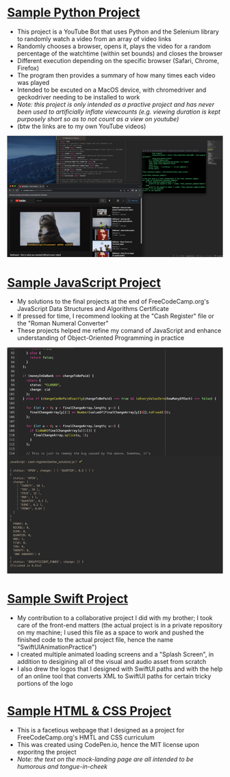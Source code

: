 # [Sample Python Project](https://github.com/DominiqueEberhard/Sample_Python_Project)
- This project is a YouTube Bot that uses Python and the Selenium library to randomly watch a video from an array of video links
- Randomly chooses a browser, opens it, plays the video for a random percentage of the watchtime (within set bounds) and closes the browser
- Different execution depending on the specific browser (Safari, Chrome, Firefox)
- The program then provides a summary of how many times each video was played
- Intended to be excuted on a MacOS device, with chromedriver and geckodriver needing to be installed to work
- *Note: this project is only intended as a practive project and has never been used to artificially inflate viewcounts (e.g. viewing duration is kept purposely short so as to not count as a view on youtube)*
- (btw the links are to my own YouTube videos)

![](https://github.com/DominiqueEberhard/DominiqueEberhard.github.io/blob/main/pictures/Python_Project_Pic.png)

# [Sample JavaScript Project](https://github.com/DominiqueEberhard/Sample_JavaScript_Projects)
- My solutions to the final projects at the end of FreeCodeCamp.org's JavaScript Data Structures and Algorithms Certificate
- If pressed for time, I recommend looking at the "Cash Register" file or the "Roman Numeral Converter"
- These projects helped me refine my comand of JavaScript and enhance understanding of Object-Oriented Programming in practice

![](https://github.com/DominiqueEberhard/DominiqueEberhard.github.io/blob/main/pictures/JavaScript_Project_Pic.png)

# [Sample Swift Project](https://github.com/DominiqueEberhard/Sample_Swift_Project)
- My contribution to a collaborative project I did with my brother; I took care of the front-end matters (the actual project is in a private repository on my machine; I used this file as a space to work and pushed the finished code to the actual project file, hence the name "SwiftUIAnimationPractice")
- I created multiple animated loading screens and a "Splash Screen", in addition to desigining all of the visual and audio asset from scratch
- I also drew the logos that I designed with SwiftUI paths and with the help of an online tool that converts XML to SwiftUI paths for certain tricky portions of the logo

# [Sample HTML & CSS Project](https://github.com/DominiqueEberhard/Sample_HTML-CSS_Project)
- This is a facetious webpage that I designed as a project for FreeCodeCamp.org's HMTL and CSS curriculum
- This was created using CodePen.io, hence the MIT license upon exporitng the project
- *Note: the text on the mock-landing page are all intended to be humorous and tongue-in-cheek*

